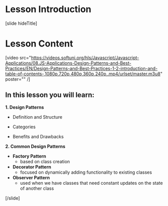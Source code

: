 # Lesson Introduction

[slide hideTitle]
# Lesson Content


[video src="https://videos.softuni.org/hls/Javascript/Javascript-Applications/08.JS-Applications-Design-Patterns-and-Best-Practices/EN/Design-Patterns-and-Best-Practices-1-2-introduction-and-table-of-contents-,1080p,720p,480p,360p,240p,.mp4/urlset/master.m3u8" poster="" /]

## In this lesson you will learn:

**1. Design Patterns**

- Definition and Structure 

- Categories 

- Benefits and Drawbacks 

**2. Common Design Patterns**

- **Factory Pattern** 
   - based on class creation
- **Decorator Pattern**
   - focused on dynamically adding functionality to existing classes
- **Observer Pattern**
   - used when we have classes that need constant updates on the state of another class

[/slide]